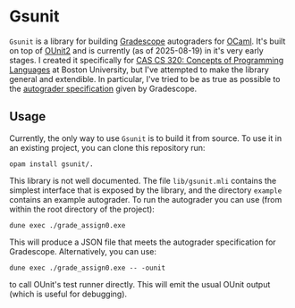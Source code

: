 # Gsunit

`Gsunit` is a library for building [Gradescope](https://www.gradescope.com) autograders for [OCaml](https://ocaml.org).
It's built on top of [OUnit2](https://github.com/gildor478/ounit) and is currently (as of 2025-08-19) in it's very early stages.
I created it specifically for [CAS CS 320: Concepts of Programming Languages](https://nmmull.github.io/CS320/landing/index.html) at Boston University, but I've attempted to make the library general and extendible.
In particular, I've tried to be as true as possible to the [autograder specification](https://gradescope-autograders.readthedocs.io/en/latest/specs/) given by Gradescope.

## Usage

Currently, the only way to use `Gsunit` is to build it from source.
To use it in an existing project, you can clone this repository run:
```
opam install gsunit/.
```

This library is not well documented.
The file `lib/gsunit.mli` contains the simplest interface that is exposed by the library, and the directory `example` contains an example autograder.
To run the autograder you can use (from within the root directory of the project):
```
dune exec ./grade_assign0.exe
```
This will produce a JSON file that meets the autograder specification for Gradescope.
Alternatively, you can use:
```
dune exec ./grade_assign0.exe -- -ounit
```
to call OUnit's test runner directly. This will emit the usual OUnit output (which is useful for debugging).
